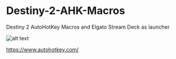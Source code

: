 # Destiny-2-AHK-Macros
Destiny 2 AutoHotKey Macros and Elgato Stream Deck as launcher

![alt text](https://github.com/ph4br1c3/Destiny-2-AHK-Macros/blob/main/IMG_6052.jpg?raw=true "Stream Deck")

https://www.autohotkey.com/
